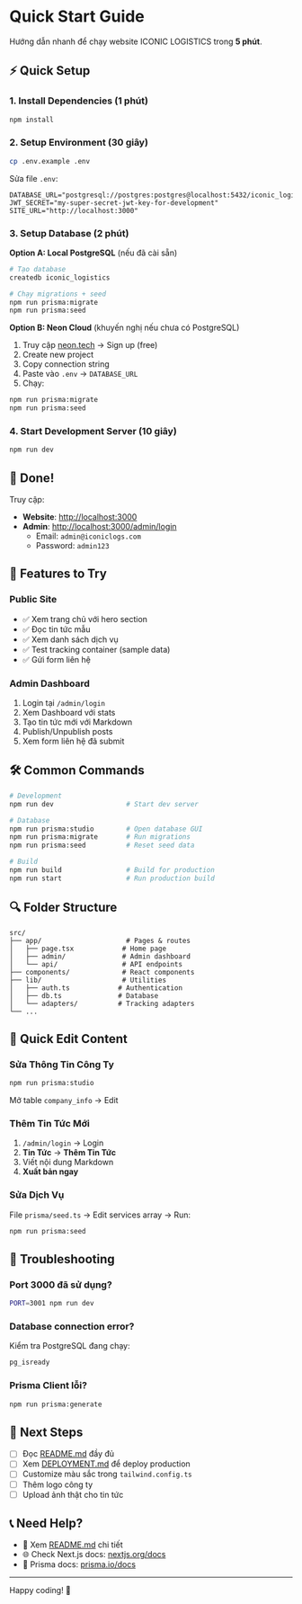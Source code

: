# Quick Start Guide

Hướng dẫn nhanh để chạy website ICONIC LOGISTICS trong **5 phút**.

## ⚡ Quick Setup

### 1. Install Dependencies (1 phút)

```bash
npm install
```

### 2. Setup Environment (30 giây)

```bash
cp .env.example .env
```

Sửa file `.env`:

```env
DATABASE_URL="postgresql://postgres:postgres@localhost:5432/iconic_logistics"
JWT_SECRET="my-super-secret-jwt-key-for-development"
SITE_URL="http://localhost:3000"
```

### 3. Setup Database (2 phút)

**Option A: Local PostgreSQL** (nếu đã cài sẵn)

```bash
# Tạo database
createdb iconic_logistics

# Chạy migrations + seed
npm run prisma:migrate
npm run prisma:seed
```

**Option B: Neon Cloud** (khuyến nghị nếu chưa có PostgreSQL)

1. Truy cập [neon.tech](https://neon.tech) → Sign up (free)
2. Create new project
3. Copy connection string
4. Paste vào `.env` → `DATABASE_URL`
5. Chạy:

```bash
npm run prisma:migrate
npm run prisma:seed
```

### 4. Start Development Server (10 giây)

```bash
npm run dev
```

## 🎉 Done!

Truy cập:

- **Website**: [http://localhost:3000](http://localhost:3000)
- **Admin**: [http://localhost:3000/admin/login](http://localhost:3000/admin/login)
  - Email: `admin@iconiclogs.com`
  - Password: `admin123`

## 📱 Features to Try

### Public Site
- ✅ Xem trang chủ với hero section
- ✅ Đọc tin tức mẫu
- ✅ Xem danh sách dịch vụ
- ✅ Test tracking container (sample data)
- ✅ Gửi form liên hệ

### Admin Dashboard
1. Login tại `/admin/login`
2. Xem Dashboard với stats
3. Tạo tin tức mới với Markdown
4. Publish/Unpublish posts
5. Xem form liên hệ đã submit

## 🛠️ Common Commands

```bash
# Development
npm run dev                  # Start dev server

# Database
npm run prisma:studio        # Open database GUI
npm run prisma:migrate       # Run migrations
npm run prisma:seed          # Reset seed data

# Build
npm run build                # Build for production
npm run start                # Run production build
```

## 🔍 Folder Structure

```
src/
├── app/                     # Pages & routes
│   ├── page.tsx            # Home page
│   ├── admin/              # Admin dashboard
│   └── api/                # API endpoints
├── components/             # React components
├── lib/                    # Utilities
│   ├── auth.ts            # Authentication
│   ├── db.ts              # Database
│   └── adapters/          # Tracking adapters
└── ...
```

## 📝 Quick Edit Content

### Sửa Thông Tin Công Ty

```bash
npm run prisma:studio
```

Mở table `company_info` → Edit

### Thêm Tin Tức Mới

1. `/admin/login` → Login
2. **Tin Tức** → **Thêm Tin Tức**
3. Viết nội dung Markdown
4. **Xuất bản ngay**

### Sửa Dịch Vụ

File `prisma/seed.ts` → Edit services array → Run:

```bash
npm run prisma:seed
```

## 🐛 Troubleshooting

### Port 3000 đã sử dụng?

```bash
PORT=3001 npm run dev
```

### Database connection error?

Kiểm tra PostgreSQL đang chạy:

```bash
pg_isready
```

### Prisma Client lỗi?

```bash
npm run prisma:generate
```

## 🚀 Next Steps

- [ ] Đọc [README.md](README.md) đầy đủ
- [ ] Xem [DEPLOYMENT.md](DEPLOYMENT.md) để deploy production
- [ ] Customize màu sắc trong `tailwind.config.ts`
- [ ] Thêm logo công ty
- [ ] Upload ảnh thật cho tin tức

## 📞 Need Help?

- 📖 Xem [README.md](README.md) chi tiết
- 🌐 Check Next.js docs: [nextjs.org/docs](https://nextjs.org/docs)
- 💾 Prisma docs: [prisma.io/docs](https://www.prisma.io/docs)

---

Happy coding! 🎨
